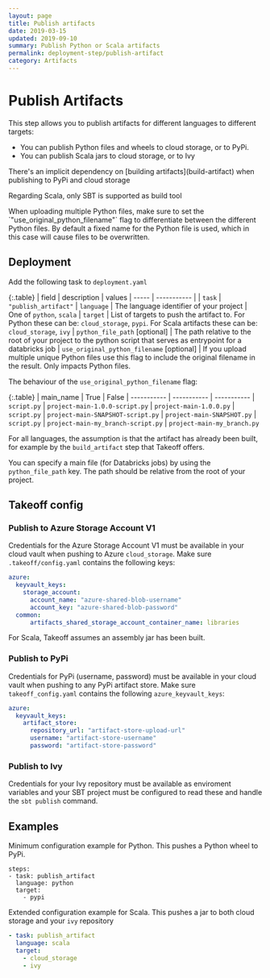 ```yaml
---
layout: page
title: Publish artifacts
date: 2019-03-15
updated: 2019-09-10
summary: Publish Python or Scala artifacts
permalink: deployment-step/publish-artifact
category: Artifacts
---
```


# Publish Artifacts

This step allows you to publish artifacts for different languages to different targets:
- You can publish Python files and wheels to cloud storage, or to PyPi.
- You can publish Scala jars to cloud storage, or to Ivy

<p class='note warning'>
  There's an implicit dependency on [building artifacts](build-artifact) when publishing to PyPi and cloud storage
</p>

<p class='note warning'>
  Regarding Scala, only SBT is supported as build tool
</p>

<p class='note warning'>
  When uploading multiple Python files, make sure to set the `"use_original_python_filename"` flag to differentiate between the different Python files.
  By default a fixed name for the Python file is used, which in this case will cause files to be overwritten.
</p>

## Deployment
Add the following task to ``deployment.yaml``

{:.table}
| field | description | values
| ----- | ----------- |
| `task` | `"publish_artifact"`
| `language` | The language identifier of your project | One of `python`, `scala`
| `target` | List of targets to push the artifact to. For Python these can be: `cloud_storage`, `pypi`. For Scala artifacts these can be: `cloud_storage`, `ivy`
| `python_file_path` [optional] | The path relative to the root of your project to the python script that serves as entrypoint for a databricks job 
| `use_original_python_filename` [optional] | If you upload multiple unique Python files use this flag to include the original filename in the result. Only impacts Python files.

The behaviour of the `use_original_python_filename` flag:

{:.table}
| main_name | True | False
| ----------- | ----------- | -----------
| `script.py` | `project-main-1.0.0-script.py` | `project-main-1.0.0.py`
| `script.py` | `project-main-SNAPSHOT-script.py` | `project-main-SNAPSHOT.py`
| `script.py` | `project-main-my_branch-script.py` | `project-main-my_branch.py`

For all languages, the assumption is that the artifact has already been built, for example by the `build_artifact` step that Takeoff offers.

You can specify a main file (for Databricks jobs) by using the `python_file_path` key.
The path should be relative from the root of your project.

## Takeoff config

### Publish to Azure Storage Account V1
Credentials for the Azure Storage Account V1 must be available in your cloud vault when pushing to Azure `cloud_storage`.
Make sure `.takeoff/config.yaml` contains the following keys:

```yaml
azure:
  keyvault_keys:
    storage_account:
      account_name: "azure-shared-blob-username"
      account_key: "azure-shared-blob-password"
  common:
      artifacts_shared_storage_account_container_name: libraries
```

<p class='note warning'>
  For Scala, Takeoff assumes an assembly jar has been built.
</p>


### Publish to PyPi
Credentials for PyPi (username, password) must be available in your cloud vault when pushing to any PyPi artifact store. 
Make sure `takeoff_config.yaml` contains the following `azure_keyvault_keys`:
```yaml
azure:
  keyvault_keys:
    artifact_store:
      repository_url: "artifact-store-upload-url"
      username: "artifact-store-username"
      password: "artifact-store-password"
```

### Publish to Ivy
Credentials for your Ivy repository must be available as enviroment variables and your SBT project must be configured to read these and handle the `sbt publish` command.

## Examples

Minimum configuration example for Python. This pushes a Python wheel to PyPi.
```
steps:
- task: publish_artifact
  language: python
  target:
    - pypi
```

Extended configuration example for Scala. This pushes a jar to both cloud storage and your `ivy` repository
```yaml
- task: publish_artifact
  language: scala
  target:
    - cloud_storage
    - ivy
```
